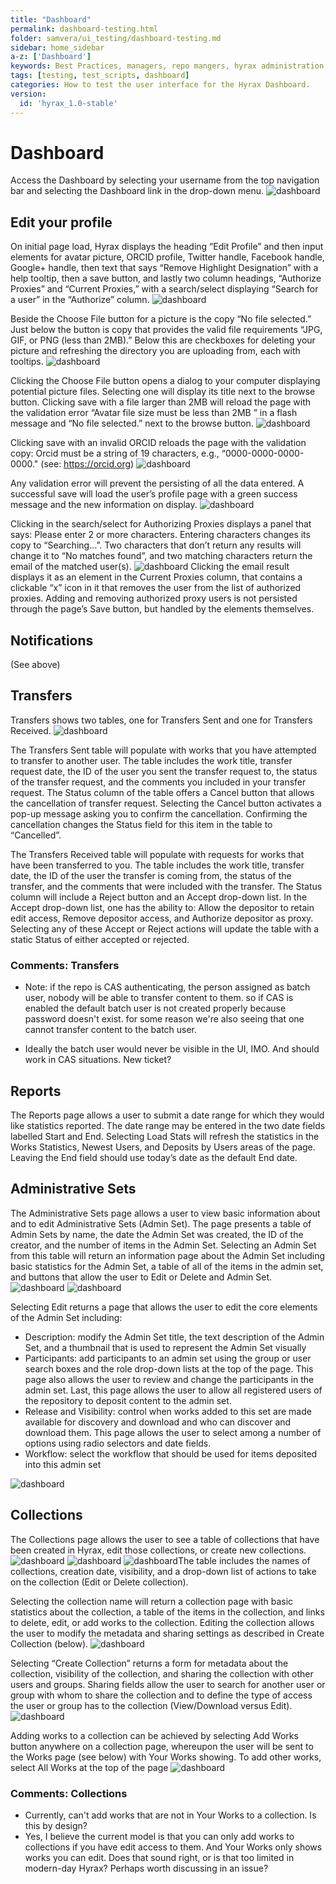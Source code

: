 ```yaml
---
title: "Dashboard"
permalink: dashboard-testing.html
folder: samvera/ui_testing/dashboard-testing.md
sidebar: home_sidebar
a-z: ['Dashboard']
keywords: Best Practices, managers, repo mangers, hyrax administration
tags: [testing, test_scripts, dashboard]
categories: How to test the user interface for the Hyrax Dashboard.
version:
  id: 'hyrax_1.0-stable'
---
```


# Dashboard

Access the Dashboard by selecting your username from the top navigation bar and selecting the Dashboard link in the drop-down menu. ![dashboard](images/screenshots/UIT_dash_1.png)


## Edit your profile
On initial page load, Hyrax displays the heading “Edit Profile” and then input elements for avatar picture, ORCID profile, Twitter handle, Facebook handle, Google+ handle, then text that says “Remove Highlight Designation” with a help tooltip, then a save button, and lastly two column headings, “Authorize Proxies” and “Current Proxies,” with a search/select displaying “Search for a user” in the “Authorize” column.  ![dashboard](images/screenshots/UIT_dash_2.png)

Beside the Choose File button for a picture is the copy “No file selected.” Just below the button is copy that provides the valid file requirements “JPG, GIF, or PNG (less than 2MB).” Below this are checkboxes for deleting your picture and refreshing the directory you are uploading from, each with tooltips. ![dashboard](images/screenshots/UIT_dash_3.png)

Clicking the Choose File button opens a dialog to your computer displaying potential picture files. Selecting one will display its title next to the browse button. Clicking save with a file larger than 2MB will reload the page with the validation error “Avatar file size must be less than 2MB ” in a flash message and “No file selected.” next to the browse button. ![dashboard](images/screenshots/UIT_dash_4.png)

Clicking save with an invalid ORCID reloads the page with the validation copy: Orcid must be a string of 19 characters, e.g., “0000-0000-0000-0000." (see: https://orcid.org)  ![dashboard](images/screenshots/UIT_dash_5.png)

Any validation error will prevent the persisting of all the data entered. A successful save will load the user’s profile page with a green success message and the new information on display.
![dashboard](images/screenshots/UIT_dash_6.png)

Clicking in the search/select for Authorizing Proxies displays a panel that says: Please enter 2 or more characters. Entering characters changes its copy to “Searching…”. Two characters that don’t return any results will change it to “No matches found”, and two matching characters return the email of the matched user(s). ![dashboard](images/screenshots/UIT_dash_7.png) Clicking the email result displays it as an element in the Current Proxies column, that contains a clickable “x” icon in it that removes the user from the list of authorized proxies. Adding and removing authorized proxy users is not persisted through the page’s Save button, but handled by the elements themselves.

## Notifications
(See above)

## Transfers
Transfers shows two tables, one for Transfers Sent and one for Transfers Received.
![dashboard](images/screenshots/UIT_dash_8.png)

The Transfers Sent table will populate with works that you have attempted to transfer to another user. The table includes the work title, transfer request date, the ID of the user you sent the transfer request to, the status of the transfer request, and the comments you included in your transfer request. The Status column of the table offers a Cancel button that allows the cancellation of transfer request. Selecting the Cancel button activates a pop-up message asking you to confirm the cancellation. Confirming the cancellation changes the Status field for this item in the table to “Cancelled”.

The Transfers Received table will populate with requests for works that have been transferred to you. The table includes the work title, transfer date, the ID of the user the transfer is coming from, the status of the transfer, and the comments that were included with the transfer. The Status column will include a Reject button and an Accept drop-down list. In the Accept drop-down list, one has the ability to: Allow the depositor to retain edit access, Remove depositor access, and Authorize depositor as proxy. Selecting any of these Accept or Reject actions will update the table with a static Status of either accepted or rejected.

### Comments: Transfers

- Note: if the repo is CAS authenticating, the person assigned as batch user, nobody will be able to transfer content to them. so if CAS is enabled the default batch user is not created properly because password doesn't exist. for some reason we're also seeing that one cannot transfer content to the batch user.

- Ideally the batch user would never be visible in the UI, IMO. And should work in CAS situations. New ticket?

## Reports
The Reports page allows a user to submit a date range for which they would like statistics reported. The date range may be entered in the two date fields labelled Start and End. Selecting Load Stats will refresh the statistics in the Works Statistics, Newest Users, and Deposits by Users areas of the page. Leaving the End field should use today’s date as the default End date.

## Administrative Sets
The Administrative Sets page allows a user to view basic information about and to edit Administrative Sets (Admin Set). The page presents a table of Admin Sets by name, the date the Admin Set was created, the ID of the creator, and the number of items in the Admin Set.  Selecting an Admin Set from this table will return an information page about the Admin Set including basic statistics for the Admin Set, a table of all of the items in the admin set, and buttons that allow the user to Edit or Delete and Admin Set.  ![dashboard](images/screenshots/UIT_dash_9.png)  ![dashboard](images/screenshots/UIT_dash_10.png)

Selecting Edit returns a page that allows the user to edit the core elements of the Admin Set including:

- Description: modify the Admin Set title, the text description of the Admin Set, and a thumbnail that is used to represent the Admin Set visually
- Participants: add participants to an admin set using the group or user search boxes and the role drop-down lists at the top of the page. This page also allows the user to review and change the participants in the admin set. Last, this page allows the user to allow all registered users of the repository to deposit content to the admin set.
- Release and Visibility: control when works added to this set are made available for discovery and download and who can discover and download them. This page allows the user to select among a number of options using radio selectors and date fields.
- Workflow: select the workflow that should be used for items deposited into this admin set

![dashboard](images/screenshots/UIT_dash_11.png)

## Collections
The Collections page allows the user to see a table of collections that have been created in Hyrax, edit those collections, or create new collections. ![dashboard](images/screenshots/UIT_dash_12.png) ![dashboard](images/screenshots/UIT_dash_13.png) ![dashboard](images/screenshots/UIT_dash_14.png)The table includes the names of collections, creation date, visibility, and a drop-down list of actions to take on the collection (Edit or Delete collection).

Selecting the collection name will return a collection page with basic statistics about the collection, a table of the items in the collection, and links to delete, edit, or add works to the collection. Editing the collection allows the user to modify the metadata and sharing settings as described in Create Collection (below). ![dashboard](images/screenshots/UIT_dash_15.png)

Selecting “Create Collection” returns a form for metadata about the collection, visibility of the collection, and sharing the collection with other users and groups. Sharing fields allow the user to search for another user or group with whom to share the collection and to define the type of access the user or group has to the collection (View/Download versus Edit). ![dashboard](images/screenshots/UIT_dash_16.png)

Adding works to a collection can be achieved by selecting Add Works button anywhere on a collection page, whereupon the user will be sent to the Works page (see below) with Your Works showing. To add other works, select All Works at the top of the page ![dashboard](images/screenshots/UIT_dash_17.png)

### Comments: Collections

- Currently, can't add works that are not in Your Works to a collection. Is this by design?
- Yes, I believe the current model is that you can only add works to collections if you have edit access to them. And Your Works only shows works you can edit. Does that sound right, or is that too limited in modern-day Hyrax? Perhaps worth discussing in an issue?
